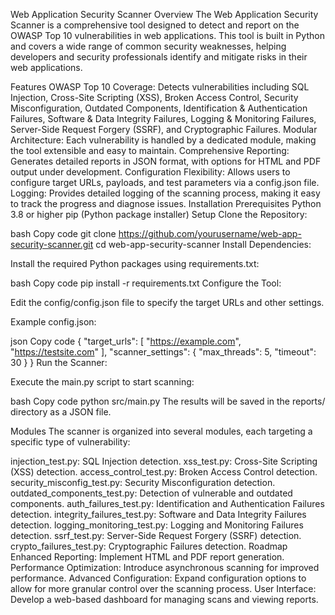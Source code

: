 Web Application Security Scanner
Overview
The Web Application Security Scanner is a comprehensive tool designed to detect and report on the OWASP Top 10 vulnerabilities in web applications. This tool is built in Python and covers a wide range of common security weaknesses, helping developers and security professionals identify and mitigate risks in their web applications.

Features
OWASP Top 10 Coverage: Detects vulnerabilities including SQL Injection, Cross-Site Scripting (XSS), Broken Access Control, Security Misconfiguration, Outdated Components, Identification & Authentication Failures, Software & Data Integrity Failures, Logging & Monitoring Failures, Server-Side Request Forgery (SSRF), and Cryptographic Failures.
Modular Architecture: Each vulnerability is handled by a dedicated module, making the tool extensible and easy to maintain.
Comprehensive Reporting: Generates detailed reports in JSON format, with options for HTML and PDF output under development.
Configuration Flexibility: Allows users to configure target URLs, payloads, and test parameters via a config.json file.
Logging: Provides detailed logging of the scanning process, making it easy to track the progress and diagnose issues.
Installation
Prerequisites
Python 3.8 or higher
pip (Python package installer)
Setup
Clone the Repository:

bash
Copy code
git clone https://github.com/yourusername/web-app-security-scanner.git
cd web-app-security-scanner
Install Dependencies:

Install the required Python packages using requirements.txt:

bash
Copy code
pip install -r requirements.txt
Configure the Tool:

Edit the config/config.json file to specify the target URLs and other settings.

Example config.json:

json
Copy code
{
    "target_urls": [
        "https://example.com",
        "https://testsite.com"
    ],
    "scanner_settings": {
        "max_threads": 5,
        "timeout": 30
    }
}
Run the Scanner:

Execute the main.py script to start scanning:

bash
Copy code
python src/main.py
The results will be saved in the reports/ directory as a JSON file.

Modules
The scanner is organized into several modules, each targeting a specific type of vulnerability:

injection_test.py: SQL Injection detection.
xss_test.py: Cross-Site Scripting (XSS) detection.
access_control_test.py: Broken Access Control detection.
security_misconfig_test.py: Security Misconfiguration detection.
outdated_components_test.py: Detection of vulnerable and outdated components.
auth_failures_test.py: Identification and Authentication Failures detection.
integrity_failures_test.py: Software and Data Integrity Failures detection.
logging_monitoring_test.py: Logging and Monitoring Failures detection.
ssrf_test.py: Server-Side Request Forgery (SSRF) detection.
crypto_failures_test.py: Cryptographic Failures detection.
Roadmap
Enhanced Reporting: Implement HTML and PDF report generation.
Performance Optimization: Introduce asynchronous scanning for improved performance.
Advanced Configuration: Expand configuration options to allow for more granular control over the scanning process.
User Interface: Develop a web-based dashboard for managing scans and viewing reports.